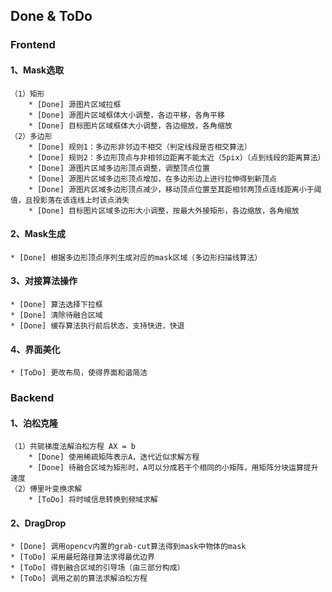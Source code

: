 ## Done & ToDo
### Frontend
#### 1、Mask选取
    （1）矩形
        * [Done] 源图片区域拉框
        * [Done] 源图片区域框体大小调整，各边平移，各角平移
        * [Done] 目标图片区域框体大小调整，各边缩放，各角缩放
    （2）多边形
        * [Done] 规则1：多边形非邻边不相交（判定线段是否相交算法）
        * [Done] 规则2：多边形顶点与非相邻边距离不能太近（5pix）（点到线段的距离算法）
        * [Done] 源图片区域多边形顶点调整，调整顶点位置
        * [Done] 源图片区域多边形顶点增加，在多边形边上进行拉伸得到新顶点
        * [Done] 源图片区域多边形顶点减少，移动顶点位置至其距相邻两顶点连线距离小于阈值，且投影落在该连线上时该点消失
        * [Done] 目标图片区域多边形大小调整，按最大外接矩形，各边缩放，各角缩放
#### 2、Mask生成
    * [Done] 根据多边形顶点序列生成对应的mask区域（多边形扫描线算法）
#### 3、对接算法操作
    * [Done] 算法选择下拉框
    * [Done] 清除待融合区域
    * [Done] 缓存算法执行前后状态，支持快进，快退
#### 4、界面美化
    * [ToDo] 更改布局，使得界面和谐简洁
### Backend
#### 1、泊松克隆
    （1）共轭梯度法解泊松方程 AX = b
        * [Done] 使用稀疏矩阵表示A，迭代近似求解方程
        * [Done] 待融合区域为矩形时，A可以分成若干个相同的小矩阵，用矩阵分块运算提升速度
    （2）傅里叶变换求解
        * [ToDo] 将时域信息转换到频域求解
#### 2、DragDrop
    * [Done] 调用opencv内置的grab-cut算法得到mask中物体的mask
    * [ToDo] 采用最短路径算法求得最优边界
    * [ToDo] 得到融合区域的引导场（由三部分构成）
    * [ToDo] 调用之前的算法求解泊松方程
